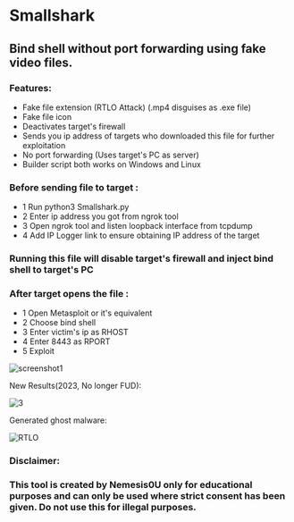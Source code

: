 # Smallshark

## Bind shell without port forwarding using fake video files.

### Features:

- Fake file extension (RTLO Attack) (.mp4 disguises as .exe file)
- Fake file icon
- Deactivates target's firewall
- Sends you ip address of targets who downloaded this file for further exploitation
- No port forwarding (Uses target's PC as server)
- Builder script both works on Windows and Linux

### Before sending file to target :
- 1 Run python3 Smallshark.py
- 2 Enter ip address you got from ngrok tool
- 3 Open ngrok tool and listen loopback interface from tcpdump
- 4 Add IP Logger link to ensure obtaining IP address of the target 

### Running this file will disable target's firewall and inject bind shell to target's PC

### After target opens the file : 
- 1 Open Metasploit or it's equivalent
- 2 Choose bind shell 
- 3 Enter victim's ip as RHOST
- 4 Enter 8443 as RPORT
- 5 Exploit


![screenshot1](https://github.com/Nemesis0U/Smallshark/assets/83503290/cc7973c6-0573-4899-9f3c-8bc52a4d6923)




New Results(2023, No longer FUD):

![3](https://github.com/Nemesis0U/Smallshark/assets/83503290/e47fc9e4-9f85-478d-aea4-c01e57be5ad1)


Generated ghost malware:

![RTLO](https://user-images.githubusercontent.com/83503290/157925846-b236f942-fe92-4dff-b730-ee9aab65aa3d.png)

### Disclaimer:
### This tool is created by Nemesis0U only for educational purposes and can only be used where strict consent has been given. Do not use this for illegal purposes.
